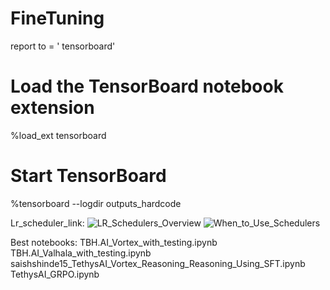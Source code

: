 # FineTuning
report to = ' tensorboard'

# Load the TensorBoard notebook extension
%load_ext tensorboard

# Start TensorBoard
%tensorboard --logdir outputs_hardcode


Lr_scheduler_link:
![LR_Schedulers_Overview](https://github.com/user-attachments/assets/28def6e3-31b0-4678-b051-aa652b3bf012)
![When_to_Use_Schedulers](https://github.com/user-attachments/assets/930dfffe-10f3-482a-adc2-0052f607cda1)



Best notebooks:
TBH.AI_Vortex_with_testing.ipynb
TBH.AI_Valhala_with_testing.ipynb
saishshinde15_TethysAI_Vortex_Reasoning_Reasoning_Using_SFT.ipynb
TethysAI_GRPO.ipynb




